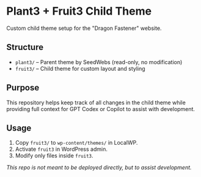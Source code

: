 # Plant3 + Fruit3 Child Theme

Custom child theme setup for the "Dragon Fastener" website.

## Structure
- `plant3/` – Parent theme by SeedWebs (read-only, no modification)
- `fruit3/` – Child theme for custom layout and styling

## Purpose
This repository helps keep track of all changes in the child theme while providing full context for GPT Codex or Copilot to assist with development.

## Usage
1. Copy `fruit3/` to `wp-content/themes/` in LocalWP.
2. Activate `fruit3` in WordPress admin.
3. Modify only files inside `fruit3`.

_This repo is not meant to be deployed directly, but to assist development._
